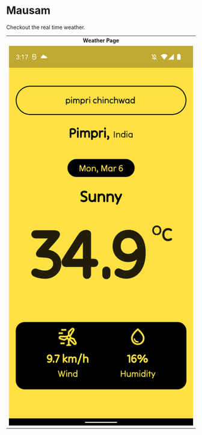 # Mausam

Checkout the real time weather.

<table>
  <tr>
    <tr>
      <th scope="col">Weather Page</th>
    </tr>
    <tr scope="row">
      <td><img src="https://github.com/Rahul-Rasve/WeatherApp/blob/master/screenshots/WeatherPage.png"></td>
    </tr>
 </tr>
</table>
